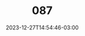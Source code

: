---
title: "087"
date: 2023-12-27T14:54:46-03:00
draft: false
autorias: ["Guilherme Vieira"]
plataformas: ["Processing"]
descricao: "Copia e rotaciona uma foto n vezes de acordo com o valor da contagem."
autorias_url: ["https://guilhermevieira.info"]
url: "/formas/087"
---